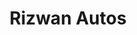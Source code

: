 ---
title: "Rizwan Autos"
url: /karachi/rizwan-autos-8-muhammad-ali-jinnah-rd-boharpir/
shop: car repair
---